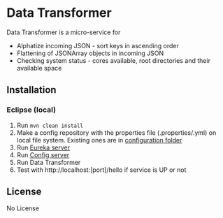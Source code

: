 # Data Transformer

Data Transformer is a micro-service for
* Alphatize incoming JSON - sort keys in ascending order
* Flattening of JSONArray objects in incoming JSON
* Checking system status - cores available, root directories and their available space


## Installation

### Eclipse (local)

1. Run  ``` mvn clean install ```
2. Make a config repository with the properties file (.properties/.yml) on local file system. Existing ones are in [configuration folder](https://github.com/abhijeetashri/configuration)
3. Run [Eureka server](https://github.com/abhijeetashri/eureka-server)
4. Run [Config server](https://github.com/abhijeetashri/config-server)
5. Run Data Transformer
6. Test with http://localhost:[port]/hello if service is UP or not

## License
No License